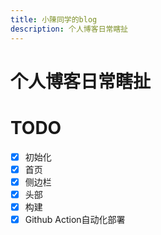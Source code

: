 ```yaml
---
title: 小陳同学的blog
description: 个人博客日常瞎扯
---
```

# 个人博客日常瞎扯

# TODO

- [x] 初始化
- [x] 首页
- [x] 侧边栏
- [x] 头部
- [x] 构建
- [x] Github Action自动化部署
